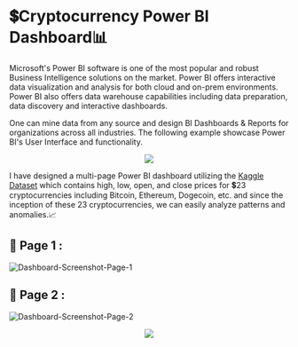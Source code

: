 # 💲Cryptocurrency Power BI Dashboard📊

  Microsoft's Power BI software is one of the most popular and robust Business Intelligence solutions on the market. Power BI offers interactive data visualization and analysis for both cloud and on-prem environments. Power BI also offers data warehouse capabilities including data preparation, data discovery and interactive dashboards.
  
  One can mine data from any source and design BI Dashboards & Reports for organizations across all industries. The following example showcase Power BI's User Interface and functionality.
 
 <p align="center">
  <img src="https://user-images.githubusercontent.com/89768465/192094536-795f30c0-1461-41ed-80e1-0aad37ece6bf.gif">
 </p>
  
  I have designed a multi-page Power BI dashboard utilizing the [Kaggle Dataset](https://www.kaggle.com/datasets/sudalairajkumar/cryptocurrencypricehistory) which contains high, low, open, and close prices for 💲23 cryptocurrencies including Bitcoin, Ethereum, Dogecoin, etc. and since the inception of these 23 cryptocurrencies, we can easily analyze patterns and anomalies.📈

##  🧮 Page 1 : 
  
  ![Dashboard-Screenshot-Page-1](https://user-images.githubusercontent.com/89768465/195776484-34f8be53-382e-4ab8-8e68-896acee0574f.png)
  
  <!---
  ![Dashboard-Screenshot](Assets/Cryptocurrency_Dashboard_Page-1.png)
  -->
  
##  🧮 Page 2 : 
  
  ![Dashboard-Screenshot-Page-2](https://user-images.githubusercontent.com/89768465/195777682-cc3d3e92-fe80-42bd-bdb2-93fa9582a8f6.png)

  <!---
  ![Dashboard-Screenshot](Assets/Cryptocurrency_Dashboard_Page-2.png)
  -->
  
 <p align="center">
  <img src="https://user-images.githubusercontent.com/89768465/192094576-16cfcd69-5709-4992-ba69-43d6894c11a7.gif">
 </p>

